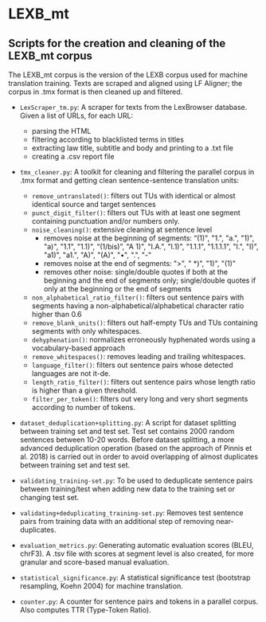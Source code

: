 # LEXB_mt
## Scripts for the creation and cleaning of the LEXB_mt corpus

The LEXB_mt corpus is the version of the LEXB corpus used for machine translation training. 
Texts are scraped and aligned using LF Aligner; the corpus in .tmx format is then cleaned up and filtered.


- `LexScraper_tm.py`:   	A scraper for texts from the LexBrowser database.
   	 			Given a list of URLs, for each URL:
  - parsing the HTML
  - filtering according to blacklisted terms in titles
  - extracting law title, subtitle and body and printing to a .txt file
  - creating a .csv report file


- `tmx_cleaner.py`:		A toolkit for cleaning and filtering the parallel corpus in .tmx format and getting clean sentence-sentence
				translation units:
  - `remove_untranslated()`:    filters out TUs with identical or almost identical source and target sentences
  - `punct_digit_filter()`: filters out TUs with at least one segment containing punctuation and/or numbers only.
  - `noise_cleaning()`:     extensive cleaning at sentence level
    - removes noise at the beginning of segments: “(1)", "1.", "a.", "1)", "a)", "1.1", "1.1)", “(1/bis)”, "A 1)", "I.A.", "I.1)", "1.1.1", "1.1.1.1", "I.", "I)", "a1)", "a1.", "A)", "(A)", "•", ".", "-"
    - removes noise at the end of segments: ">", " *)", "1)", "(1)"
    - removes other noise: single/double quotes if both at the beginning and the end of segments only; single/double quotes if only at the beginning or the end of segments
  - `non_alphabetical_ratio_filter()`:     filters out sentence pairs with segments having a non-alphabetical/alphabetical character ratio higher than 0.6
  - `remove_blank_units()`:     filters out half-empty TUs and TUs containing segments with only whitespaces.
  - `dehyphenation()`:	normalizes erroneously hyphenated words using a vocabulary-based approach
  - `remove_whitespaces()`:     removes leading and trailing whitespaces.
  - `language_filter()`:     filters out sentence pairs whose detected languages are not it-de.
  - `length_ratio_filter()`:    filters out sentence pairs whose length ratio is higher than a given threshold.
  - `filter_per_token()`:	filters out very long and very short segments according to number of tokens.	


- `dataset_deduplication+splitting.py`:	A script for dataset splitting between training set and test set. Test set contains 2000 random sentences between 10-20 words. Before dataset splitting, a more advanced deduplication operation (based on the approach of Pinnis et al. 2018) is carried out in order to avoid overlapping of almost duplicates between training set and test set.

- `validating_training-set.py`:	To be used to deduplicate sentence pairs between training/test when adding new data to the training set or changing test set.

- `validating+deduplicating_training-set.py`: Removes test sentence pairs from training data with an additional step of removing near-duplicates.

- `evaluation_metrics.py`:	Generating automatic evaluation scores (BLEU, chrF3). A .tsv file with scores at segment level is also created, for more granular and score-based manual evaluation.

- `statistical_significance.py`: A statistical significance test (bootstrap resampling, Koehn 2004) for machine translation.

- `counter.py`: A counter for sentence pairs and tokens in a parallel corpus. Also computes TTR (Type-Token Ratio).


